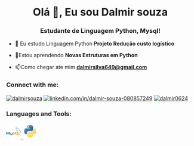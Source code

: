 <h1 align="center">Olá 👋, Eu sou Dalmir souza</h1>
<h3 align="center">Estudante de Linguagem Python, Mysql!</h3>

- 🔭 Eu estudo Linguagem Python **Projeto Redução custo logístico**

- 🌱Estou aprendendo **Novas Estruturas em Python**

- 📫Como chegar ate mim **dalmirsilva649@gmail.com**

<h3 align="left">Connect with me:</h3>
<p align="left">
<a href="https://twitter.com/dalmirsouza" target="blank"><img align="center" src="https://raw.githubusercontent.com/rahuldkjain/github-profile-readme-generator/master/src/images/icons/Social/twitter.svg" alt="dalmirsouza" height="30" width="40" /></a>
<a href="https://linkedin.com/in/linkedin.com/in/dalmir-souza-080857249" target="blank"><img align="center" src="https://raw.githubusercontent.com/rahuldkjain/github-profile-readme-generator/master/src/images/icons/Social/linked-in-alt.svg" alt="linkedin.com/in/dalmir-souza-080857249" height="30" width="40" /></a>
<a href="https://discord.gg/dalmir0624" target="blank"><img align="center" src="https://raw.githubusercontent.com/rahuldkjain/github-profile-readme-generator/master/src/images/icons/Social/discord.svg" alt="dalmir0624" height="30" width="40" /></a>
</p>

<h3 align="left">Languages and Tools:</h3>
<p align="left"> <a href="https://www.mysql.com/" target="_blank" rel="noreferrer"> <img src="https://raw.githubusercontent.com/devicons/devicon/master/icons/mysql/mysql-original-wordmark.svg" alt="mysql" width="40" height="40"/> </a> <a href="https://www.python.org" target="_blank" rel="noreferrer"> <img src="https://raw.githubusercontent.com/devicons/devicon/master/icons/python/python-original.svg" alt="python" width="40" height="40"/> </a> </p>


